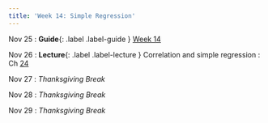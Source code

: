 ```yaml
---
title: 'Week 14: Simple Regression'
---
```


Nov 25
: **Guide**{: .label .label-guide } [Week 14](/assets/guides/fall24/week14.pdf) 

Nov 26
: **Lecture**{: .label .label-lecture } Correlation and simple regression
    : Ch [24](http://prob140.org/textbook/content/Chapter_24/00_Simple_Linear_Regression.html)

Nov 27
: *Thanksgiving Break*

Nov 28
: *Thanksgiving Break*

Nov 29
: *Thanksgiving Break*